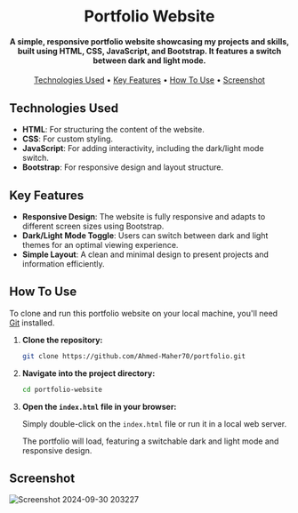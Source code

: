 <h1 align="center">
  Portfolio Website
  <br>
</h1>

<h4 align="center">A simple, responsive portfolio website showcasing my projects and skills, built using HTML, CSS, JavaScript, and Bootstrap. It features a switch between dark and light mode.</h4>

<p align="center">
  <a href="#technologies-used">Technologies Used</a> •
  <a href="#key-features">Key Features</a> •
  <a href="#how-to-use">How To Use</a> •
  <a href="#screenshot">Screenshot</a>
</p>

## Technologies Used

* **HTML**: For structuring the content of the website.
* **CSS**: For custom styling.
* **JavaScript**: For adding interactivity, including the dark/light mode switch.
* **Bootstrap**: For responsive design and layout structure.

## Key Features

* **Responsive Design**: The website is fully responsive and adapts to different screen sizes using Bootstrap.
* **Dark/Light Mode Toggle**: Users can switch between dark and light themes for an optimal viewing experience.
* **Simple Layout**: A clean and minimal design to present projects and information efficiently.

## How To Use

To clone and run this portfolio website on your local machine, you'll need [Git](https://git-scm.com) installed.

1. **Clone the repository:**

    ```bash
    git clone https://github.com/Ahmed-Maher70/portfolio.git
    ```

2. **Navigate into the project directory:**

    ```bash
    cd portfolio-website
    ```

3. **Open the `index.html` file in your browser:**

    Simply double-click on the `index.html` file or run it in a local web server.

    The portfolio will load, featuring a switchable dark and light mode and responsive design.

## Screenshot

![Screenshot 2024-09-30 203227](https://github.com/user-attachments/assets/a5ae6e95-7b4d-4918-9771-213300c5e961)
